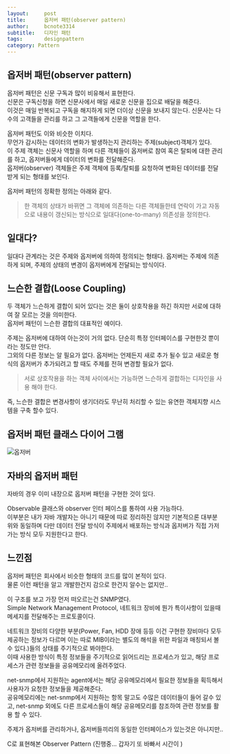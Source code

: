 ```yaml
---
layout:     post
title:      옵저버 패턴(observer pattern)
author:     bcnote3314
subtitle:  	디자인 패턴
tags: 		designpattern
category: Pattern
---
```



## 옵저버 패턴(observer pattern)

옵저버 패턴은 신문 구독과 많이 비유해서 표현한다.  
신문은 구독신청을 하면 신문사에서 매일 새로운 신문을 집으로 배달을 해준다.  
이것은 매일 반복되고 구독을 해지하게 되면 더이상 신문을 보내지 않는다.
신문사는 다수의 고객들을 관리를 하고 그 고객들에게 신문을 역할을 한다.

옵저버 패턴도 이와 비슷한 이치다.  
무언가 감시하는 데이터의 변화가 발생하는지 관리하는 주제(subject)객체가 있다.  
이 주제 객체는 신문사 역할을 하며 다른 객체들이 옵저버로 참여 혹은 탈퇴에 대한 관리를 하고, 옵저버들에게 데이터의 변화를 전달해준다.  
옵저버(observer) 객체들은 주제 객체에 등록/탈퇴를 요청하여 변화된 데이터를 전달받게 되는 형태를 보인다.

옵저버 패턴의 정확한 정의는 아래와 같다.

> 한 객체의 상태가 바뀌면 그 객체에 의존하는 다른 객체들한테 연락이 가고 자동으로 내용이 갱신되는 방식으로 일대다(one-to-many) 의존성을 정의한다.

## 일대다?

일대다 관계라는 것은 주제와 옵저버에 의하여 정의되는 형태다.
옵저버는 주제에 의존하게 되며, 주제의 상태의 변경이 옵저버에게 전달되는 방식이다.

## 느슨한 결합(Loose Coupling)

두 객체가 느슨하게 결합이 되어 있다는 것은 둘이 상호작용을 하긴 하지만 서로에 대하여 잘 모르는 것을 의미한다.  
옵저버 패턴이 느슨한 결합의 대표적인 예이다.

주제는 옵저버에 대하여 아는것이 거의 없다. 단순히 특정 인터페이스를 구현한것 뿐이라는 정도만 안다.  
그외의 다른 정보는 알 필요가 없다.
옵저버는 언제든지 새로 추가 될수 있고 새로운 형식의 옵저버가 추가되려고 할 때도 주제를 전혀 변경할 필요가 없다.

> 서로 상호작용을 하는 객체 사이에서는 가능하면 느슨하게 결합하는 디자인을 사용 해야 한다.

즉, 느슨한 결합은 변경사항이 생기더라도 무난히 처리할 수 있는 유연한 객체지향 시스템을 구축 할수 있다.

## 옵저버 패턴 클래스 다이어 그램

![옵저버](http://drive.google.com/uc?export=view&id=1ng2uT6hoH2umo56FCox1phOKT4puwo4u)

## 자바의 옵저버 패턴

자바의 경우 이미 내장으로 옵저버 패턴을 구현한 것이 있다.

Observable 클래스와 observer 인터 페이스를 통하여 사용 가능하다.  
이부분은 내가 자바 개발자는 아니기 때문에 따로 정리하진 않지만 기본적으론 대부분 위와 동일하며 다만 데이터 전달 방식이 주제에서 배포하는 방식과 옵저버가 직접 가저가는 방식 모두 지원한다고 한다.

## 느낀점

옵저버 패턴은 회사에서 비슷한 형태의 코드를 많이 본적이 있다.  
물론 이런 패턴을 알고 개발한건지 감으로 한건지 알수는 없지만..  

이 구조를 보고 가장 먼저 떠오르는건 SNMP였다.  
Simple Network Management Protocol, 네트워크 장비에 뭔가 특이사항이 있을때 메세지를 전달해주는 프로토콜이다.  

네트워크 장비의 다양한 부분(Power, Fan, HDD 장애 등등 이건 구현한 장비마다 모두 제공하는 정보가 다르며 이는 따로 MIB이라는 별도의 해석을 위한 파일과 매칭되서 볼수 있다.)들의 상태를 주기적으로 봐야한다.  
이때 사용한 방식이 특정 정보들을 주기적으로 읽어드리는 프로세스가 있고, 해당 프로세스가 관련 정보들을 공유메모리에 올려주었다.

net-snmp에서 지원하는 agent에서는 해당 공유메모리에서 필요한 정보들을 획득해서 사용자가 요청한 정보들을 제공해준다.  
공유메모리에는 net-snmp에서 지원하는 항목 말고도 수많은 데이터들이 들어 갈수 있고, net-snmp 외에도 다른 프로세스들이 해당 공유메모리를 참조하여 관련 정보를 활용 할 수 있다.

주제가 옵저버를 관리하거나, 옵저버들끼리의 동일한 인터페이스가 있는것은 아니지만..

C로 표현해본 Observer Pattern (진행중... 갑자기 또 바빠서 시간이 )
